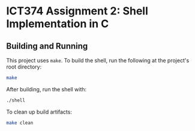 # ICT374 Assignment 2: Shell Implementation in C

## Building and Running

This project uses `make`. To build the shell, run the following at the project's root directory:

```sh
make
```

After building, run the shell with:

```sh
./shell
```

To clean up build artifacts:

```sh
make clean
```
